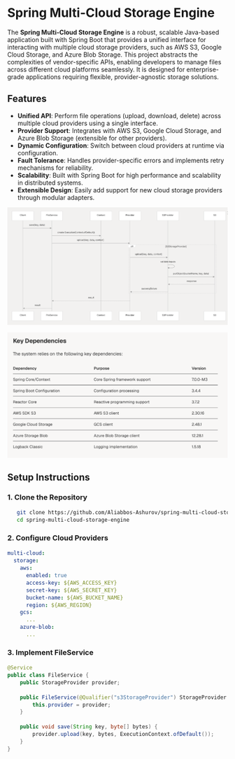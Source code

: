 # Spring Multi-Cloud Storage Engine

The **Spring Multi-Cloud Storage Engine** is a robust, scalable Java-based application built with Spring Boot that
provides a unified interface for interacting with multiple cloud storage providers, such as AWS S3, Google Cloud
Storage, and Azure Blob Storage. This project abstracts the complexities of vendor-specific APIs, enabling developers to
manage files across different cloud platforms seamlessly. It is designed for enterprise-grade applications requiring
flexible, provider-agnostic storage solutions.

## Features

- **Unified API**: Perform file operations (upload, download, delete) across multiple cloud providers using a
  single interface.
- **Provider Support**: Integrates with AWS S3, Google Cloud Storage, and Azure Blob Storage (extensible for other
  providers).
- **Dynamic Configuration**: Switch between cloud providers at runtime via configuration.
- **Fault Tolerance**: Handles provider-specific errors and implements retry mechanisms for reliability.
- **Scalability**: Built with Spring Boot for high performance and scalability in distributed systems.
- **Extensible Design**: Easily add support for new cloud storage providers through modular adapters.

![archicture-1](statics/mlt-2-architect.png)

![archicture-1](statics/key-dependency.png)

## Setup Instructions

### 1. Clone the Repository

````bash
   git clone https://github.com/Aliabbos-Ashurov/spring-multi-cloud-storage-engine.git
   cd spring-multi-cloud-storage-engine
````

### 2. Configure Cloud Providers

````YAML
multi-cloud:
  storage:
    aws:
      enabled: true
      access-key: ${AWS_ACCESS_KEY}
      secret-key: ${AWS_SECRET_KEY}
      bucket-name: ${AWS_BUCKET_NAME}
      region: ${AWS_REGION}
    gcs:
      ...
    azure-blob:
      ...
````

### 3. Implement FileService
````Java
@Service
public class FileService {
    public StorageProvider provider;

    public FileService(@Qualifier("s3StorageProvider") StorageProvider provider) {
        this.provider = provider;
    }

    public void save(String key, byte[] bytes) {
        provider.upload(key, bytes, ExecutionContext.ofDefault());
    }
}
````
